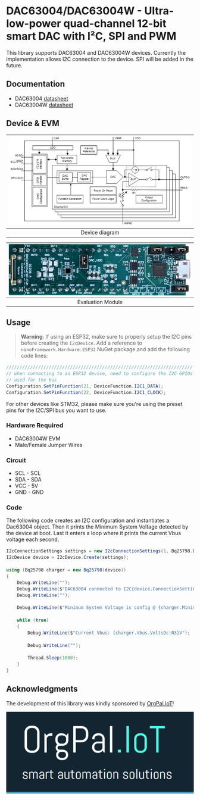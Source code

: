 ﻿# DAC63004/DAC63004W - Ultra-low-power quad-channel 12-bit smart DAC with I²C, SPI and PWM

This library supports DAC63004 and DAC63004W devices.
Currently the implementation allows I2C connection to the device. SPI will be added in the future.

## Documentation

- DAC63004 [datasheet](https://www.ti.com/lit/gpn/dac63004)
- DAC63004W [datasheet](https://www.ti.com/lit/gpn/dac63004w)

## Device & EVM

| ![Device diagram](./DAC63004-diagram.png) |
|:--:|
| Device diagram |

| ![Evaluation Module](./DAC63004WCSP-EVM.png) |
|:--:|
| Evaluation Module |

## Usage

>**Warning**: If using an ESP32, make sure to properly setup the I2C pins before creating the `I2cDevice`. Add a reference to  `nanoFramework.Hardware.ESP32` NuGet package and add the following code lines:

```csharp
//////////////////////////////////////////////////////////////////////
// when connecting to an ESP32 device, need to configure the I2C GPIOs
// used for the bus
Configuration.SetPinFunction(21, DeviceFunction.I2C1_DATA);
Configuration.SetPinFunction(22, DeviceFunction.I2C1_CLOCK);
```

For other devices like STM32, please make sure you're using the preset pins for the I2C/SPI bus you want to use.

### Hardware Required

- DAC63004W EVM
- Male/Female Jumper Wires

### Circuit

- SCL - SCL
- SDA - SDA
- VCC - 5V
- GND - GND

### Code

The following code creates an I2C configuration and instantiates a Dac63004 object. Then it prints the Minimum System Voltage detected by the device at boot. Last it enters a loop where it prints the current Vbus voltage each second.

```csharp
I2cConnectionSettings settings = new I2cConnectionSettings(1, Bq25798.DefaultI2cAddress);
I2cDevice device = I2cDevice.Create(settings);

using (Bq25798 charger = new Bq25798(device))
{
    Debug.WriteLine("");
    Debug.WriteLine($"DAC63004 connected to I2C{device.ConnectionSettings.BusId}");
    Debug.WriteLine("");

    Debug.WriteLine($"Minimum System Voltage is config @ {charger.MinimalSystemVoltage.VoltsDc:N3}V");

    while (true)
    {
        Debug.WriteLine($"Current Vbus: {charger.Vbus.VoltsDc:N3}V");

        Debug.WriteLine("");

        Thread.Sleep(1000);
    }
}
```

## Acknowledgments

The development of this library was kindly sponsored by [OrgPal.IoT](https://www.orgpal.com/)!

![orgpallogo.png](./orgpallogo.png)
